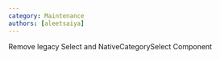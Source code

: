 ```yaml
---
category: Maintenance
authors: [aleetsaiya]
---
```

Remove legacy Select and NativeCategorySelect Component